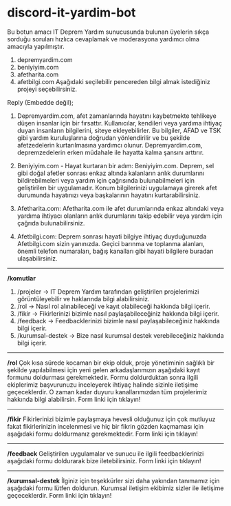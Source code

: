# discord-it-yardim-bot
Bu botun amacı IT Deprem Yardım sunucusunda bulunan üyelerin sıkça sorduğu soruları hızlıca cevaplamak ve moderasyona yardımcı olma amacıyla yapılmıştır.

1. depremyardim.com
2. beniyiyim.com
3. afetharita.com
4. afetbilgi.com
Aşağıdaki seçilebilir pencereden bilgi almak istediğiniz projeyi seçebilirsiniz.

Reply (Embedde değil);
1. Depremyardim.com, afet zamanlarında hayatını kaybetmekte tehlikeye düşen insanlar için bir fırsattır. Kullanıcılar, kendileri veya yardıma ihtiyaç duyan insanların bilgilerini, siteye ekleyebilirler. Bu bilgiler, AFAD ve TSK gibi yardım kuruluşlarına doğrudan yönlendirilir ve bu şekilde afetzedelerin kurtarılmasına yardımcı olunur. Depremyardim.com, depremzedelerin erken müdahale ile hayatta kalma şansını arttırır.

2. Beniyiyim.com - Hayat kurtaran bir adım: Beniyiyim.com. Deprem, sel gibi doğal afetler sonrası enkaz altında kalanların anlık durumlarını bildirebilmeleri veya yardım için çağrısında bulunabilmeleri için geliştirilen bir uygulamadır. Konum bilgilerinizi uygulamaya girerek afet durumunda hayatınızı veya başkalarının hayatını kurtarabilirsiniz.

3. Afetharita.com: Afetharita.com ile afet durumlarında enkaz altındaki veya yardıma ihtiyacı olanların anlık durumlarını takip edebilir veya yardım için çağrıda bulunabilirsiniz. 

4. Afetbilgi.com: Deprem sonrası hayati bilgiye ihtiyaç duyduğunuzda Afetbilgi.com sizin yanınızda. Geçici barınma ve toplanma alanları, önemli telefon numaraları, bağış kanalları gibi hayati bilgilere buradan ulaşabilirsiniz.

___


**/komutlar**
1. /projeler -> IT Deprem Yardım tarafından geliştirilen projelerimizi görüntüleyebilir ve haklarında bilgi alabilirsiniz.
2. /rol -> Nasıl rol alınabileceği ve kayıt olabileceği hakkında bilgi içerir.
3. /fikir -> Fikirlerinizi bizimle nasıl paylaşabileceğiniz hakkında bilgi içerir.
4. /feedback -> Feedbacklerinizi bizimle nasıl paylaşabileceğiniz hakkında bilgi içerir.
5. /kurumsal-destek -> Bize nasıl kurumsal destek verebileceğiniz hakkında bilgi içerir.

___

**/rol**
Çok kısa sürede kocaman bir ekip olduk, proje yönetiminin sağlıklı bir şekilde yapılabilmesi için yeni gelen arkadaşlarımızın aşağıdaki kayıt formunu doldurması gerekmektedir. Formu doldurduktan sonra ilgili ekiplerimiz başvurunuzu inceleyerek ihtiyaç halinde sizinle iletişime geçeceklerdir. O zaman kadar duyuru kanallarımızdan tüm projelerimiz hakkında bilgi alabilirsin.
Form linki için tıklayın!

___

**/fikir**
Fikirlerinizi bizimle paylaşmaya hevesli olduğunuz için çok mutluyuz fakat fikirlerinizin incelenmesi ve hiç bir fikrin gözden kaçmaması için aşağıdaki formu doldurmanız gerekmektedir.
Form linki için tıklayın!

___

**/feedback**
Geliştirilen uygulamalar ve sunucu ile ilgili feedbacklerinizi aşağıdaki formu doldurarak bize iletebilirsiniz.
Form linki için tıklayın!

___

**/kurumsal-destek**
İlginiz için teşekkürler sizi daha yakından tanımamız için aşağıdaki formu lütfen doldurun. Kurumsal iletişim ekibimiz sizler ile iletişime geçeceklerdir.
Form linki için tıklayın!
